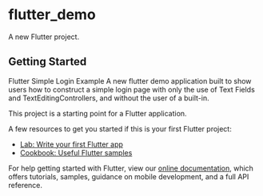 # flutter_demo

A new Flutter project.

## Getting Started
Flutter Simple Login Example A new flutter demo application built to show users how to construct a simple login page with only the use of Text Fields and TextEditingControllers, and without the user of a built-in.

This project is a starting point for a Flutter application.

A few resources to get you started if this is your first Flutter project:

- [Lab: Write your first Flutter app](https://flutter.dev/docs/get-started/codelab)
- [Cookbook: Useful Flutter samples](https://flutter.dev/docs/cookbook)

For help getting started with Flutter, view our
[online documentation](https://flutter.dev/docs), which offers tutorials,
samples, guidance on mobile development, and a full API reference.
